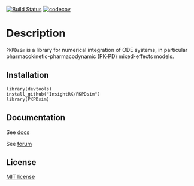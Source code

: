 [![Build Status](https://travis-ci.org/InsightRX/PKPDsim.svg?branch=master)](https://travis-ci.org/InsightRX/PKPDsim)
[![codecov](https://codecov.io/gh/ronkeizer/PKPKDsim/branch/master/graph/badge.svg)](https://codecov.io/gh/InsightRX/PKPDsim)

# Description

`PKPDsim` is a library for numerical integration of ODE systems, in particular pharmacokinetic-pharmacodynamic (PK-PD) mixed-effects models.

## Installation

```
library(devtools)
install_github("InsightRX/PKPDsim")
library(PKPDsim)
```

## Documentation

See [docs](http://pkpdsim.ronkeizer.com)

See [forum](https://groups.google.com/forum/#!forum/pkpdsim)

## License

[MIT license](http://opensource.org/licenses/MIT)
